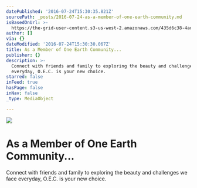 ```yaml
---
datePublished: '2016-07-24T15:30:35.821Z'
sourcePath: _posts/2016-07-24-as-a-member-of-one-earth-community.md
isBasedOnUrl: >-
  https://the-grid-user-content.s3-us-west-2.amazonaws.com/435d6c38-4ad3-4554-936b-249265f08fac.png
author: []
via: {}
dateModified: '2016-07-24T15:30:30.067Z'
title: As a Member of One Earth Community...
publisher: {}
description: >-
  Connect with friends and family to exploring the beauty and challenges we face
  everyday, O.E.C. is your new choice.
starred: false
inFeed: true
hasPage: false
inNav: false
_type: MediaObject

---
```

![](https://the-grid-user-content.s3-us-west-2.amazonaws.com/435d6c38-4ad3-4554-936b-249265f08fac.png)

# As a Member of One Earth Community...

Connect with friends and family to exploring the beauty and challenges we face everyday, O.E.C. is your new choice.